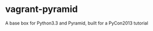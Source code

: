 vagrant-pyramid
===============

A base box for Python3.3 and Pyramid, built for a PyCon2013 tutorial